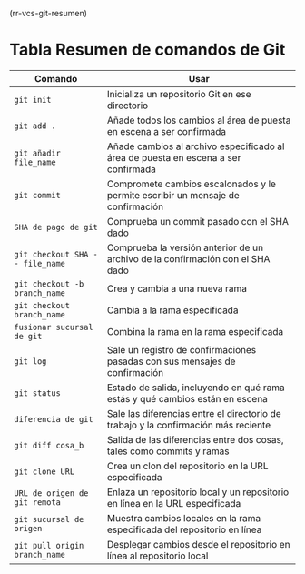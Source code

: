 (rr-vcs-git-resumen)
# Tabla Resumen de comandos de Git

| Comando                         | Usar                                                                               |
| ------------------------------- | ---------------------------------------------------------------------------------- |
| `git init`                      | Inicializa un repositorio Git en ese directorio                                    |
| `git add .`                     | Añade todos los cambios al área de puesta en escena a ser confirmada               |
| `git añadir file_name`          | Añade cambios al archivo especificado al área de puesta en escena a ser confirmada |
| `git commit`                    | Compromete cambios escalonados y le permite escribir un mensaje de confirmación    |
| `SHA de pago de git`            | Comprueba un commit pasado con el SHA dado                                         |
| `git checkout SHA -- file_name` | Comprueba la versión anterior de un archivo de la confirmación con el SHA dado     |
| `git checkout -b branch_name`   | Crea y cambia a una nueva rama                                                     |
| `git checkout branch_name`      | Cambia a la rama especificada                                                      |
| `fusionar sucursal de git`      | Combina la rama en la rama especificada                                            |
| `git log`                       | Sale un registro de confirmaciones pasadas con sus mensajes de confirmación        |
| `git status`                    | Estado de salida, incluyendo en qué rama estás y qué cambios están en escena       |
| `diferencia de git`             | Sale las diferencias entre el directorio de trabajo y la confirmación más reciente |
| `git diff cosa_b`               | Salida de las diferencias entre dos cosas, tales como commits y ramas              |
| `git clone URL`                 | Crea un clon del repositorio en la URL especificada                                |
| `URL de origen de git remota`   | Enlaza un repositorio local y un repositorio en línea en la URL especificada       |
| `git sucursal de origen`        | Muestra cambios locales en la rama especificada del repositorio en línea           |
| `git pull origin branch_name`   | Desplegar cambios desde el repositorio en línea al repositorio local               |      

